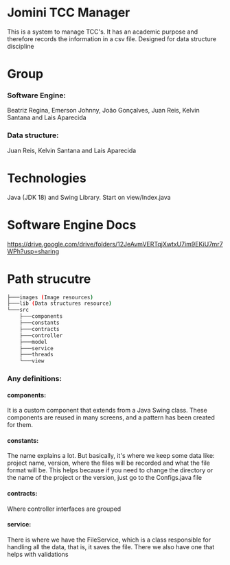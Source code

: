 
# Jomini TCC Manager

This is a system to manage TCC's. It has an academic purpose and therefore records the information in a csv file. Designed for data structure discipline

# Group

### Software Engine: 
Beatriz Regina, Emerson Johnny, João Gonçalves, Juan Reis, Kelvin Santana and Lais Aparecida

### Data structure: 
Juan Reis, Kelvin Santana and Lais Aparecida


# Technologies

Java (JDK 18) and Swing Library. Start on view/Index.java

# Software Engine Docs
https://drive.google.com/drive/folders/12JeAvmVERTqjXwtxU7im9EKiU7mr7WPh?usp=sharing

# Path strucutre
```bash 
├───images (Image resources)
├───lib (Data structures resource)
└───src
    ├───components
    ├───constants
    ├───contracts
    ├───controller
    ├───model
    ├───service
    ├───threads
    └───view
  ```

### Any definitions:
#### components:
It is a custom component that extends from a Java Swing class. These components are reused in many screens, and a pattern has been created for them.

#### constants:
The name explains a lot. But basically, it's where we keep some data like: project name, version, where the files will be recorded and what the file format will be.
This helps because if you need to change the directory or the name of the project or the version, just go to the Configs.java file

#### contracts:
Where controller interfaces are grouped

#### service:
There is where we have the FileService, which is a class responsible for handling all the data, that is, it saves the file. There we also have one that helps with validations
